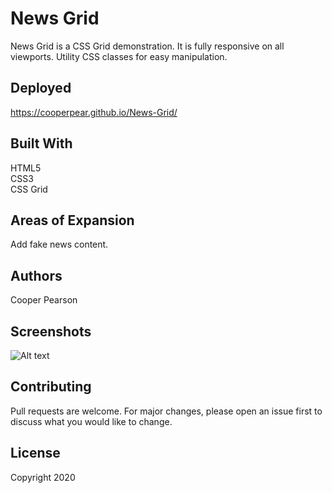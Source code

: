 # News Grid
News Grid is a CSS Grid demonstration. It is fully responsive on all viewports. Utility CSS classes for easy manipulation.

## Deployed
 https://cooperpear.github.io/News-Grid/

## Built With
HTML5<br>
CSS3<br>
CSS Grid

## Areas of Expansion
Add fake news content.

## Authors
Cooper Pearson

## Screenshots
![Alt text](/relative/path/to/img.jpg?raw=true "Optional Title")

## Contributing
Pull requests are welcome. For major changes, please open an issue first to discuss what you would like to change.

## License
Copyright 2020